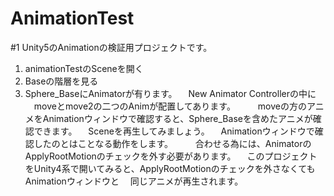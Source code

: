 # AnimationTest
#1 Unity5のAnimationの検証用プロジェクトです。
1. animationTestのSceneを開く
2. Baseの階層を見る
3. Sphere_BaseにAnimatorが有ります。
　New Animator Controllerの中に
　moveとmove2の二つのAnimが配置してあります。
　
　moveの方のアニメをAnimationウィンドウで確認すると、Sphere_Baseを含めたアニメが確認できます。
　Sceneを再生してみましょう。
　Animationウィンドウで確認したのとはことなる動作をします。
　
　合わせる為には、AnimatorのApplyRootMotionのチェックを外す必要があります。
　このプロジェクトをUnity4系で開いてみると、ApplyRootMotionのチェックを外さなくてもAnimationウィンドウと
　同じアニメが再生されます。
　

